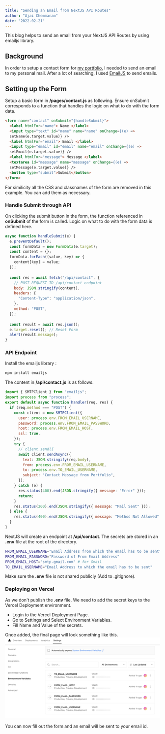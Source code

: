 ```yaml
---
title: "Sending an Email from NextJS API Routes"
author: "Ajai Chemmanam"
date: "2022-02-21"
---
```


This blog helps to send an email from your NextJS API Routes by using emailjs library.

## Background

In order to setup a contact form for [my portfolio](https://ajaichemmanam.vercel.app/#contact), I needed to send an email to my personal mail.
After a lot of searching, I used [EmailJS](https://github.com/eleith/emailjs) to send emails.

## Setting up the Form

Setup a basic form in **/pages/contact.js** as following.
Ensure onSubmit corresponds to a function that handles the logic on what to do with the form data.

```html
<form name="contact" onSubmit="{handleSubmit}">
  <label htmlFor="name"> Name </label>
  <input type="text" id="name" name="name" onChange={(e) =>
  setName(e.target.value)} />
  <label htmlFor="email"> Email </label>
  <input type="email" id="email" name="email" onChange={(e) =>
  setEmail(e.target.value)} />
  <label htmlFor="message"> Message </label>
  <textarea id="message" name="message" onChange={(e) =>
  setMessage(e.target.value)} />
  <button type="submit">Submit</button>
</form>
```

For similicity all the CSS and classnames of the form are removed in this example.
You can add them as necessary.

### Handle Submit through API

On clicking the submit button in the form, the function referenced in **onSubmit** of the form is called.
Logic on what to do with the form data is defined here.

```js
async function handleSubmit(e) {
  e.preventDefault();
  const formData = new FormData(e.target);
  const content = {};
  formData.forEach((value, key) => {
    content[key] = value;
  });

  const res = await fetch("/api/contact", {
    // POST REQUEST TO /api/contact endpoint
    body: JSON.stringify(content),
    headers: {
      "Content-Type": "application/json",
    },
    method: "POST",
  });

  const result = await res.json();
  e.target.reset(); // Reset Form
  alert(result.message);
}
```

### API Endpoint

Install the emailjs library : 
```bash
npm install emailjs
```

The content in **/api/contact.js** is as follows.

```js
import { SMTPClient } from "emailjs";
import process from "process";
export default async function handler(req, res) {
  if (req.method === "POST") {
    const client = new SMTPClient({
      user: process.env.FROM_EMAIL_USERNAME,
      password: process.env.FROM_EMAIL_PASSWORD,
      host: process.env.FROM_EMAIL_HOST,
      ssl: true,
    });
    try {
      // client.send({
      await client.sendAsync({
        text: JSON.stringify(req.body),
        from: process.env.FROM_EMAIL_USERNAME,
        to: process.env.TO_EMAIL_USERNAME,
        subject: "Contact Message from Portfolio",
      });
    } catch (e) {
      res.status(400).end(JSON.stringify({ message: "Error" }));
      return;
    }
    res.status(200).end(JSON.stringify({ message: "Mail Sent" }));
  } else {
    res.status(400).end(JSON.stringify({ message: "Method Not Allowed" }));
  }
}
```

NextJS will create an endpoint at **/api/contact**.
The secrets are stored in an **.env** file at the root of the directory.

```bash
FROM_EMAIL_USERNAME="Email Address from which the email has to be sent"
FROM_EMAIL_PASSWORD="Password of From Email Address"
FROM_EMAIL_HOST="smtp.gmail.com" # for Gmail
TO_EMAIL_USERNAME="Email Address to which the email has to be sent"
```

Make sure the **.env** file is not shared publicly (Add to .gitignore).

### Deploying on Vercel

As we don't publish the **.env** file, We need to add the secret keys to the Vercel Deployment environment.

- Login to the Vercel Deployment Page.
- Go to Settings and Select Environment Variables.
- Fill Name and Value of the secrets.

Once added, the final page will look something like this.
![Vercel Environment Variables](/static/blogImages/vercel_env.png)

You can now fill out the form and an email will be sent to your email id.